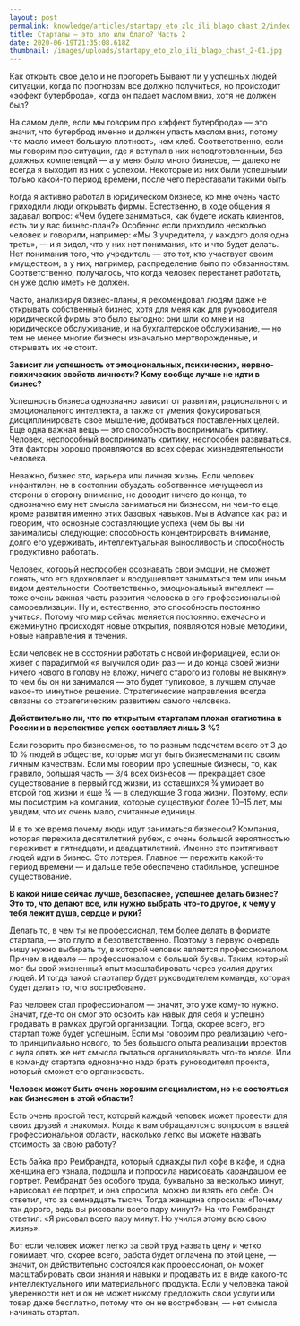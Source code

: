 ```yaml
---
layout: post
permalink: knowledge/articles/startapy_eto_zlo_ili_blago_chast_2/index.html
title: Стартапы — это зло или благо? Часть 2
date: 2020-06-19T21:35:08.618Z
thumbnail: /images/uploads/startapy_eto_zlo_ili_blago_chast_2-01.jpg
---
```

Как открыть свое дело и не прогореть
Бывают ли у успешных людей ситуации, когда по прогнозам все должно получиться, но происходит «эффект бутерброда», когда он падает маслом вниз, хотя не должен был?

На самом деле, если мы говорим про «эффект бутерброда» — это значит, что бутерброд именно и должен упасть маслом вниз, потому что масло имеет большую плотность, чем хлеб. Соответственно, если мы говорим про ситуации, где я вступал в них неподготовленным, без должных компетенций — а у меня было много бизнесов, — далеко не всегда я выходил из них с успехом. Некоторые из них были успешными только какой-то период времени, после чего переставали такими быть.

Когда я активно работал в юридическом бизнесе, ко мне очень часто приходили люди открывать фирмы. Естественно, в ходе общения я задавал вопрос: «Чем будете заниматься, как будете искать клиентов, есть ли у вас бизнес-план?» Особенно если приходило несколько человек и говорили, например: «Мы 3 учредителя, у каждого доля одна треть», — и я видел, что у них нет понимания, кто и что будет делать. Нет понимания того, что учредитель — это тот, кто участвует своим имуществом, а у них, например, распределение было по обязанностям. Соответственно, получалось, что когда человек перестанет работать, он уже долю иметь не должен.

Часто, анализируя бизнес-планы, я рекомендовал людям даже не открывать собственный бизнес, хотя для меня как для руководителя юридической фирмы это было выгодно: они шли ко мне и на юридическое обслуживание, и на бухгалтерское обслуживание, — но тем не менее многие бизнесы изначально мертворожденные, и открывать их не стоит.

**Зависит ли успешность от эмоциональных, психических, нервно-психических свойств личности? Кому вообще лучше не идти в бизнес?**

Успешность бизнеса однозначно зависит от развития, рационального и эмоционального интеллекта, а также от умения фокусироваться, дисциплинировать свое мышление, добиваться поставленных целей. Еще одна важная вещь — это способность воспринимать критику. Человек, неспособный воспринимать критику, неспособен развиваться. Эти факторы хорошо проявляются во всех сферах жизнедеятельности человека.

Неважно, бизнес это, карьера или личная жизнь. Если человек инфантилен, не в состоянии обуздать собственное мечущееся из стороны в сторону внимание, не доводит ничего до конца, то однозначно ему нет смысла заниматься ни бизнесом, ни чем-то еще, кроме развития именно этих базовых навыков. Мы в Advance как раз и говорим, что основные составляющие успеха (чем бы вы ни занимались) следующие: способность концентрировать внимание, долго его удерживать, интеллектуальная выносливость и способность продуктивно работать.

Человек, который неспособен осознавать свои эмоции, не сможет понять, что его вдохновляет и воодушевляет заниматься тем или иным видом деятельности. Соответственно, эмоциональный интеллект — тоже очень важная часть развития человека в его профессиональной самореализации. Ну и, естественно, это способность постоянно учиться. Потому что мир сейчас меняется постоянно: ежечасно и ежеминутно происходят новые открытия, появляются новые методики, новые направления и течения.

Если человек не в состоянии работать с новой информацией, если он живет с парадигмой «я выучился один раз — и до конца своей жизни ничего нового в голову не вложу, ничего старого из головы не выкину», то чем бы он ни занимался — это будет тупиковое, в лучшем случае какое-то минутное решение. Стратегические направления всегда связаны со стратегическим развитием самого человека.

**Действительно ли, что по открытым стартапам плохая статистика в России и в перспективе успех составляет лишь 3 %?**

Если говорить про бизнесменов, то по разным подсчетам всего от 3 до 10 % людей в обществе, которые могут быть бизнесменами по своим личным качествам. Если мы говорим про успешные бизнесы, то, как правило, большая часть — 3/4 всех бизнесов — прекращает свое существование в первый год жизни, из оставшихся ¾ умирает во второй год жизни и еще ¾ — в следующие 3 года жизни. Поэтому, если мы посмотрим на компании, которые существуют более 10–15 лет, мы увидим, что их очень мало, считанные единицы.

И в то же время почему люди идут заниматься бизнесом? Компания, которая пережила десятилетний рубеж, с очень большой вероятностью переживет и пятнадцати, и двадцатилетний. Именно это притягивает людей идти в бизнес. Это лотерея. Главное — пережить какой-то период времени — и дальше тебе обеспечено стабильное, успешное существование.

**В какой нише сейчас лучше, безопаснее, успешнее делать бизнес? Это то, что делают все, или нужно выбрать что-то другое, к чему у тебя лежит душа, сердце и руки?**

Делать то, в чем ты не профессионал, тем более делать в формате стартапа, — это глупо и безответственно. Поэтому в первую очередь нишу нужно выбирать ту, в которой человек является профессионалом. Причем в идеале — профессионалом с большой буквы. Таким, который мог бы свой жизненный опыт масштабировать через усилия других людей. И тогда такой стартапер будет руководителем команды, которая будет делать то, что востребовано.

Раз человек стал профессионалом — значит, это уже кому-то нужно. Значит, где-то он смог это освоить как навык для себя и успешно продавать в рамках другой организации. Тогда, скорее всего, его стартап тоже будет успешным. Если мы говорим про реализацию чего-то принципиально нового, то без большого опыта реализации проектов с нуля опять же нет смысла пытаться организовывать что-то новое. Или в команду стартапа однозначно надо брать руководителя проекта, который сможет его организовать.

**Человек может быть очень хорошим специалистом, но не состояться как бизнесмен в этой области?**

Есть очень простой тест, который каждый человек может провести для своих друзей и знакомых. Когда к вам обращаются с вопросом в вашей профессиональной области, насколько легко вы можете назвать стоимость за свою работу?

Есть байка про Рембрандта, который однажды пил кофе в кафе, и одна женщина его узнала, подошла и попросила нарисовать карандашом ее портрет. Рембрандт без особого труда, буквально за несколько минут, нарисовал ее портрет, и она спросила, можно ли взять его себе. Он ответил, что за семнадцать тысяч. Тогда женщина спросила: «Почему так дорого, ведь вы рисовали всего пару минут?» На что Рембрандт ответил: «Я рисовал всего пару минут. Но учился этому всю свою жизнь».

Вот если человек может легко за свой труд назвать цену и четко понимает, что, скорее всего, работа будет оплачена по этой цене, — значит, он действительно состоялся как профессионал, он может масштабировать свои знания и навыки и продавать их в виде какого-то интеллектуального или материального продукта. Если у человека такой уверенности нет и он не может никому предложить свои услуги или товар даже бесплатно, потому что он не востребован, — нет смысла начинать стартап.
